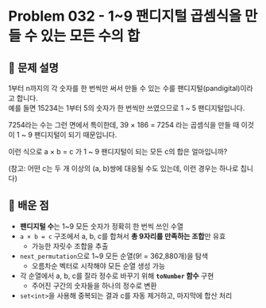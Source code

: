 # Problem 032 - 1~9 팬디지털 곱셈식을 만들 수 있는 모든 수의 합 
 
## 📝 문제 설명
1부터 n까지의 각 숫자를 한 번씩만 써서 만들 수 있는 수를 팬디지털(pandigital)이라고 합니다.  
예를 들면 15234는 1부터 5의 숫자가 한 번씩만 쓰였으므로 1 ~ 5 팬디지털입니다.  
  
7254라는 수는 그런 면에서 특이한데, 39 × 186 = 7254 라는 곱셈식을 만들 때 이것이 1 ~ 9 팬디지털이 되기 때문입니다.  
  
이런 식으로 a × b = c 가 1 ~ 9 팬디지털이 되는 모든 c의 합은 얼마입니까?  
  
(참고: 어떤 c는 두 개 이상의 (a, b)쌍에 대응될 수도 있는데, 이런 경우는 하나로 칩니다)

## 🧠 배운 점
- **팬디지털 수**는 1~9 모든 숫자가 정확히 한 번씩 쓰인 수열
- `a × b = c` 구조에서 a, b, c를 합쳐서 **총 9자리를 만족하는 조합**만 유효
  - 가능한 자릿수 조합을 추출
- `next_permutation`으로 1~9 모든 순열(9! = 362,880개)을 탐색
  - 오름차순 벡터로 시작해야 모든 순열 생성 가능
- 각 순열에서 a, b, c를 잘라 정수로 바꾸기 위해 **`toNumber` 함수** 구현
  - 주어진 구간의 숫자들을 하나의 정수로 변환
- `set<int>`을 사용해 중복되는 결과 c를 자동 제거하고, 마지막에 합산 처리
